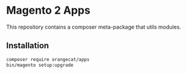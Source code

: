 # Magento 2 Apps

This repository contains a composer meta-package that utils modules.

## Installation

```bash
composer require orangecat/apps
bin/magento setup:upgrade
```
